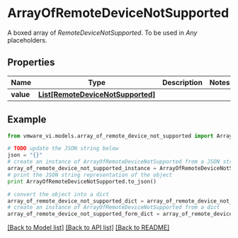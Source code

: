 # ArrayOfRemoteDeviceNotSupported

A boxed array of *RemoteDeviceNotSupported*. To be used in *Any* placeholders. 

## Properties
Name | Type | Description | Notes
------------ | ------------- | ------------- | -------------
**value** | [**List[RemoteDeviceNotSupported]**](RemoteDeviceNotSupported.md) |  | 

## Example

```python
from vmware_vi.models.array_of_remote_device_not_supported import ArrayOfRemoteDeviceNotSupported

# TODO update the JSON string below
json = "{}"
# create an instance of ArrayOfRemoteDeviceNotSupported from a JSON string
array_of_remote_device_not_supported_instance = ArrayOfRemoteDeviceNotSupported.from_json(json)
# print the JSON string representation of the object
print ArrayOfRemoteDeviceNotSupported.to_json()

# convert the object into a dict
array_of_remote_device_not_supported_dict = array_of_remote_device_not_supported_instance.to_dict()
# create an instance of ArrayOfRemoteDeviceNotSupported from a dict
array_of_remote_device_not_supported_form_dict = array_of_remote_device_not_supported.from_dict(array_of_remote_device_not_supported_dict)
```
[[Back to Model list]](../README.md#documentation-for-models) [[Back to API list]](../README.md#documentation-for-api-endpoints) [[Back to README]](../README.md)


